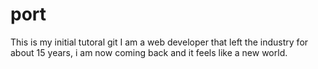 # port
This is my initial tutoral git
I am a web developer that left the industry for about 15 years, i am now coming back and it feels like a new world.
